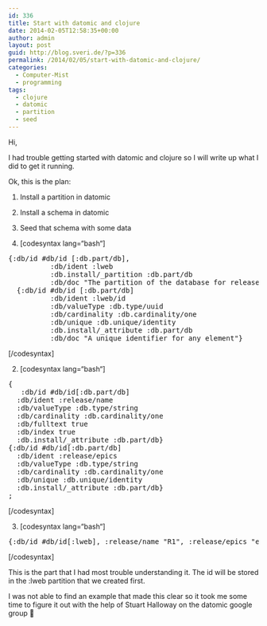 ```yaml
---
id: 336
title: Start with datomic and clojure
date: 2014-02-05T12:58:35+00:00
author: admin
layout: post
guid: http://blog.sveri.de/?p=336
permalink: /2014/02/05/start-with-datomic-and-clojure/
categories:
  - Computer-Mist
  - programming
tags:
  - clojure
  - datomic
  - partition
  - seed
---
```

Hi,

I had trouble getting started with datomic and clojure so I will write up what I did to get it running.

Ok, this is the plan:
  
1. Install a partition in datomic
  
2. Install a schema in datomic
  
3. Seed that schema with some data

1. [codesyntax lang=&#8220;bash&#8220;]

<pre>{:db/id #db/id [:db.part/db],
          :db/ident :lweb
          :db.install/_partition :db.part/db
          :db/doc "The partition of the database for releases"}
  {:db/id #db/id [:db.part/db]
          :db/ident :lweb/id
          :db/valueType :db.type/uuid
          :db/cardinality :db.cardinality/one
          :db/unique :db.unique/identity
          :db.install/_attribute :db.part/db
          :db/doc "A unique identifier for any element"}</pre>

[/codesyntax]

2. [codesyntax lang=&#8220;bash&#8220;]

<pre>{
   :db/id #db/id[:db.part/db]
  :db/ident :release/name
  :db/valueType :db.type/string
  :db/cardinality :db.cardinality/one
  :db/fulltext true
  :db/index true
  :db.install/_attribute :db.part/db}
{:db/id #db/id[:db.part/db]
  :db/ident :release/epics
  :db/valueType :db.type/string
  :db/cardinality :db.cardinality/one
  :db/unique :db.unique/identity
  :db.install/_attribute :db.part/db}
;</pre>

[/codesyntax]

3. [codesyntax lang=&#8220;bash&#8220;]

<pre>{:db/id #db/id[:lweb], :release/name "R1", :release/epics "e1" }</pre>

[/codesyntax]
  
This is the part that I had most trouble understanding it. The id will be stored in the :lweb partition that we created first.
  
I was not able to find an example that made this clear so it took me some time to figure it out with the help of Stuart Halloway on the datomic google group 🙂